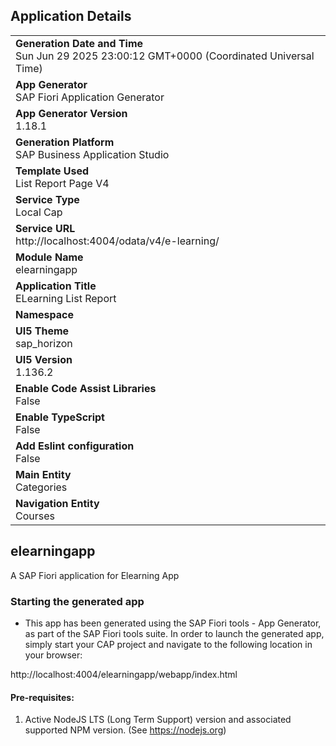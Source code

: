 ## Application Details
|               |
| ------------- |
|**Generation Date and Time**<br>Sun Jun 29 2025 23:00:12 GMT+0000 (Coordinated Universal Time)|
|**App Generator**<br>SAP Fiori Application Generator|
|**App Generator Version**<br>1.18.1|
|**Generation Platform**<br>SAP Business Application Studio|
|**Template Used**<br>List Report Page V4|
|**Service Type**<br>Local Cap|
|**Service URL**<br>http://localhost:4004/odata/v4/e-learning/|
|**Module Name**<br>elearningapp|
|**Application Title**<br>ELearning List Report|
|**Namespace**<br>|
|**UI5 Theme**<br>sap_horizon|
|**UI5 Version**<br>1.136.2|
|**Enable Code Assist Libraries**<br>False|
|**Enable TypeScript**<br>False|
|**Add Eslint configuration**<br>False|
|**Main Entity**<br>Categories|
|**Navigation Entity**<br>Courses|

## elearningapp

A SAP Fiori application for Elearning App

### Starting the generated app

-   This app has been generated using the SAP Fiori tools - App Generator, as part of the SAP Fiori tools suite.  In order to launch the generated app, simply start your CAP project and navigate to the following location in your browser:

http://localhost:4004/elearningapp/webapp/index.html

#### Pre-requisites:

1. Active NodeJS LTS (Long Term Support) version and associated supported NPM version.  (See https://nodejs.org)


